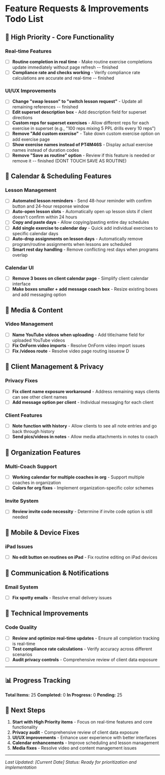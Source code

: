 # Feature Requests & Improvements Todo List

## 🚀 High Priority - Core Functionality

### Real-time Features

- [ ] **Routine completion in real time** - Make routine exercise completions update immediately without page refresh -- finished
- [ ] **Compliance rate and checks working** - Verify compliance rate calculations are accurate and real-time -- finished

### UI/UX Improvements

- [ ] **Change "swap lesson" to "switch lesson request"** - Update all remaining references -- finished
- [ ] **Edit superset description box** - Add description field for superset directions
- [ ] **Custom reps for superset exercises** - Allow different reps for each exercise in superset (e.g., "100 reps mixing 5 PPL drills every 10 reps")
- [ ] **Remove "Add custom exercise"** - Take down custom exercise option on add exercise page
- [ ] **Show exercise names instead of PT4M46S** - Display actual exercise names instead of duration codes
- [ ] **Remove "Save as routine" option** - Review if this feature is needed or remove it -- finished (DONT TOUCH SAVE AS ROUTINE)

## 📅 Calendar & Scheduling Features

### Lesson Management

- [ ] **Automated lesson reminders** - Send 48-hour reminder with confirm button and 24-hour response window
- [ ] **Auto-open lesson slots** - Automatically open up lesson slots if client doesn't confirm within 24 hours
- [ ] **Copy and paste days** - Allow copying/pasting entire day schedules
- [ ] **Add single exercise to calendar day** - Quick add individual exercises to specific calendar days
- [ ] **Auto-drop assignments on lesson days** - Automatically remove program/routine assignments when lessons are scheduled
- [ ] **Smart rest day handling** - Remove conflicting rest days when programs overlap

### Calendar UI

- [ ] **Remove 3 boxes on client calendar page** - Simplify client calendar interface
- [ ] **Make boxes smaller + add message coach box** - Resize existing boxes and add messaging option

## 🎥 Media & Content

### Video Management

- [ ] **Name YouTube videos when uploading** - Add title/name field for uploaded YouTube videos
- [ ] **Fix OnForm video imports** - Resolve OnForm video import issues
- [ ] **Fix /videos route** - Resolve video page routing issuesw D

## 👥 Client Management & Privacy

### Privacy Fixes

- [ ] **Fix client name exposure workaround** - Address remaining ways clients can see other client names
- [ ] **Add message option per client** - Individual messaging for each client

### Client Features

- [ ] **Note function with history** - Allow clients to see all note entries and go back through history
- [ ] **Send pics/videos in notes** - Allow media attachments in notes to coach

## 🏢 Organization Features

### Multi-Coach Support

- [ ] **Working calendar for multiple coaches in org** - Support multiple coaches in organization
- [ ] **Colors for org fixes** - Implement organization-specific color schemes

### Invite System

- [ ] **Review invite code necessity** - Determine if invite code option is still needed

## 📱 Mobile & Device Fixes

### iPad Issues

- [ ] **No edit button on routines on iPad** - Fix routine editing on iPad devices

## 📧 Communication & Notifications

### Email System

- [ ] **Fix spotty emails** - Resolve email delivery issues

## 🔧 Technical Improvements

### Code Quality

- [ ] **Review and optimize real-time updates** - Ensure all completion tracking is real-time
- [ ] **Test compliance rate calculations** - Verify accuracy across different scenarios
- [ ] **Audit privacy controls** - Comprehensive review of client data exposure

---

## 📊 Progress Tracking

**Total Items:** 25
**Completed:** 0
**In Progress:** 0
**Pending:** 25

## 🎯 Next Steps

1. **Start with High Priority items** - Focus on real-time features and core functionality
2. **Privacy audit** - Comprehensive review of client data exposure
3. **UI/UX improvements** - Enhance user experience with better interfaces
4. **Calendar enhancements** - Improve scheduling and lesson management
5. **Media fixes** - Resolve video and content management issues

---

_Last Updated: [Current Date]_
_Status: Ready for prioritization and implementation_
